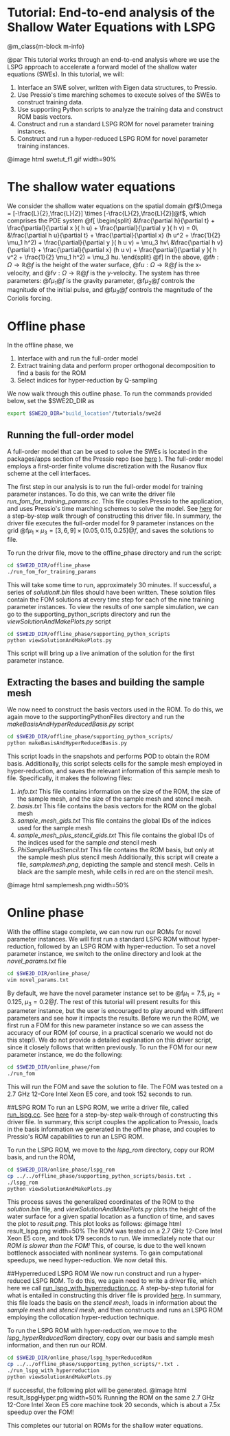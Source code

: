 
# Tutorial: End-to-end analysis of the Shallow Water Equations with LSPG 

@m_class{m-block m-info}

@par
This tutorial works through an end-to-end analysis where we use the LSPG approach to accelerate a forward model of the shallow water equations (SWEs). In this tutorial, we will:
1. Interface an SWE solver, written with Eigen data structures, to Pressio.
2. Use Pressio's time marching schemes to execute solves of the SWEs to construct training data.
3. Use supporting Python scripts to analyze the training data and construct ROM basis vectors.
4. Construct and run a standard LSPG ROM for novel parameter training instances.
5. Construct and run a hyper-reduced LSPG ROM for novel parameter training instances.

@image html swetut_f1.gif width=90%

# The shallow water equations
We consider the shallow water equations on the spatial domain @f$\Omega = [-\frac{L}{2},\frac{L}{2}] \times  [-\frac{L}{2},\frac{L}{2}]@f$, which comprises the PDE system
@f[
\begin{split}
&\frac{\partial h}{\partial t} + \frac{\partial}{\partial x }(  h u) + \frac{\partial}{\partial y }( h v) = 0\\
&\frac{\partial h u}{\partial t} + \frac{\partial}{\partial x} (h u^2 + \frac{1}{2} \mu_1 h^2) + \frac{\partial}{\partial y }( h u v) = \mu_3 hv\\
&\frac{\partial h v}{\partial t} + \frac{\partial}{\partial x} (h u v) + \frac{\partial}{\partial y }( h v^2 +  \frac{1}{2} \mu_1 h^2) = \mu_3 hu.
\end{split}
@f]
In the above, @f$h : \Omega \rightarrow \mathbb{R}@f$ is the height of the water surface,  @f$u : \Omega \rightarrow \mathbb{R}@f$ is the x-velocity, and @f$v : \Omega \rightarrow \mathbb{R}@f$ is the y-velocity. The system has three parameters: 
@f$\mu_1@f$ is the gravity parameter, @f$\mu_2@f$ controls the magnitude of the initial pulse, and @f$\mu_3@f$ controls the magnitude of the Coriolis forcing. 

# Offline phase
In the offline phase, we
1. Interface with and run the full-order model
2. Extract training data and perform proper orthogonal decomposition to find a basis for the ROM
3. Select indices for hyper-reduction by Q-sampling

We now walk through this outline phase. To run the commands provided below, set the $SWE2D_DIR as 

```bash
export $SWE2D_DIR="build_location"/tutorials/swe2d
```

## Running the full-order model 
A full-order model that can be used to solve the SWEs is located in the packages/apps section of the Pressio repo (see [here](https://github.com/Pressio/pressio/tree/swe2d/packages/apps/src/swe2d) ). The full-order model employs a first-order finite volume 
discretization with the Rusanov flux scheme at the cell interfaces.  

The first step in our analysis is to run the full-order model for training parameter instances. To do this, we can write the driver file *run_fom_for_training_params.cc*. This file couples Pressio to the application, and uses Pressio's time marching schemes to solve the model. See [here](./md_pages_tutorials_tutorial3_fom.html) for a step-by-step walk through of constructing this driver file. In summary, the driver file executes the full-order model for 9 parameter instances on the grid @f$\mu_1 \times \mu_3 = [3,6,9]\times [0.05,0.15,0.25]@f$, and saves the solutions to file.

To run the driver file, move to the offline_phase directory and run the script: 
```bash
cd $SWE2D_DIR/offline_phase
./run_fom_for_training_params
```
This will take some time to run, approximately 30 minutes. If successful, a series of *solution#.bin* files should have been written. These solution files contain the FOM solutions at every time step for each of the nine training parameter instances. To view the results of one sample simulation, we can go to the supporting_python_scripts directory and run the *viewSolutionAndMakePlots.py* script
```bash
cd $SWE2D_DIR/offline_phase/supporting_python_scripts
python viewSolutionAndMakePlots.py
```
This script will bring up a live animation of the solution for the first parameter instance.

## Extracting the bases and building the sample mesh
We now need to construct the basis vectors used in the ROM. To do this, we again move to the supportingPythonFiles directory and run the *makeBasisAndHyperReducedBasis.py* script
```bash
cd $SWE2D_DIR/offline_phase/supporting_python_scripts/
python makeBasisAndHyperReducedBasis.py
```
This script loads in the snapshots and performs POD to obtain the ROM basis. Additionally, this script selects cells for the sample mesh employed in hyper-reduction, and saves the relevant information of this sample mesh to file. Specifically, it makes the following files:
1. *info.txt* This file contains information on the size of the ROM, the size of the sample mesh, and the size of the sample mesh and stencil mesh. 
2. *basis.txt* This file contains the basis vectors for the ROM on the global mesh 
3. *sample_mesh_gids.txt* This file contains the global IDs of the indices used for the sample mesh
4. *sample_mesh_plus_stencil_gids.txt* This file contains the global IDs of the indices used for the sample *and* stencil mesh
5. *PhiSamplePlusStencil.txt* This file contains the ROM basis, but only at the sample mesh plus stencil mesh
Additionally, this script will create a file, *samplemesh.png*, depicting the sample and stencil mesh. Cells in black are the sample mesh, while cells in red are on the stencil mesh.

@image html samplemesh.png width=50%

# Online phase
With the offline stage complete, we can now run our ROMs for novel parameter instances. We will first run a standard LSPG ROM without hyper-reduction, followed by an LSPG ROM with hyper-reduction. To set a novel parameter instance, we switch to the online directory and look at the *novel_params.txt* file
```bash
cd $SWE2D_DIR/online_phase/
vim novel_params.txt
```
By default, we have the novel parameter instance set to be @f$\mu_1 = 7.5, \; \mu_2=0.125, \; \mu_3 = 0.2@f$. The rest of this tutorial will present results for this parameter instance, but the user is encouraged to play around with different parameters and see how it impacts the results. Before we run the ROM, we first run a FOM for this new parameter instance so we can assess the accuracy of our ROM (of course, in a practical scenario we would not do this step!). We do not provide a detailed explanation on this driver script, since it closely follows that written previously. To run the FOM for our new parameter instance, we do the following: 
 ```bash
cd $SWE2D_DIR/online_phase/fom
./run_fom
```
This will run the FOM and save the solution to file. The FOM was tested on a 2.7 GHz 12-Core Intel Xeon E5 core, and took 152 seconds to run. 

##LSPG ROM 
To run an LSPG ROM, we write a driver file, called [run_lspg.cc](https://github.com/Pressio/pressio-tutorials/blob/swe2d_tutorial/tutorials/swe2d/online_phase/lspg_rom/run_lspg.cc). See [here](./md_pages_tutorials_tutorial3_lspg.html) for a step-by-step walk-through of constructing this driver file. In summary, this script couples the application to Pressio, loads in the basis information we generated in the offline phase, and couples to Pressio's ROM capabilities to run an LSPG ROM. 

To run the LSPG ROM, we move to the *lspg_rom* directory, copy our ROM basis, and run the ROM, 

```bash
cd $SWE2D_DIR/online_phase/lspg_rom
cp ../../offline_phase/supporting_python_scripts/basis.txt .
./lspg_rom
python viewSolutionAndMakePlots.py
```
This process saves the generalized coordinates of the ROM to the *solution.bin* file, and *viewSolutionAndMakePlots.py* plots the height of the water surface for a given spatial location as a function of time, and saves the plot to *result.png*. This plot looks as follows:
@image html result_lspg.png width=50%
The ROM was tested on a 2.7 GHz 12-Core Intel Xeon E5 core, and took 179 seconds to run. We immediately note that our *ROM is slower than the FOM!* This, of course, is due to the well known bottleneck associated with nonlinear systems. To gain computational speedups, we need hyper-reduction. We now detail this. 

##Hyperreduced LSPG ROM 
We now run construct and run a hyper-reduced LSPG ROM. To do this, we again need to write a driver file, which here we call [run_lspg_with_hyperreduction.cc](https://github.com/Pressio/pressio-tutorials/blob/swe2d_tutorial/tutorials/swe2d/online_phase/lspg_hyperReducedRom/run_lspg_with_hyperreduction.cc). A step-by-step tutorial for what is entailed in constructing this driver file is provided [here](./md_pages_tutorials_tutorial3_lspg_hyper.html). In summary, this file loads the basis on the *stencil mesh*, loads in information about the *sample mesh* and *stencil mesh*, and then constructs and runs an LSPG ROM employing the collocation hyper-reduction technique.
  
To run the LSPG ROM with hyper-reduction, we move to the *lspg_hyperReducedRom* directory, copy over our basis and sample mesh information, and then run our ROM.
```bash
cd $SWE2D_DIR/online_phase/lspg_hyperReducedRom
cp ../../offline_phase/supporting_python_scripts/*.txt .
./run_lspg_with_hyperreduction 
python viewSolutionAndMakePlots.py
```
If successful, the following plot will be generated. 
@image html result_lspgHyper.png width=50%
Running the ROM on the same 2.7 GHz 12-Core Intel Xeon E5 core machine took 20 seconds, which is about a 7.5x speedup over the FOM!

This completes our tutorial on ROMs for the shallow water equations. 
